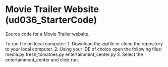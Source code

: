 # Movie Trailer Website (ud036_StarterCode)
Source code for a Movie Trailer website.

To run file on local computer:
    1. Download the zipfile or clone the repository to your local computer.
    2. Using your IDE of choice open the following files:
        media.py
        fresh_tomatoes.py
        entertainment_center.py
    3. Select the entertainment_center and click run.
    



